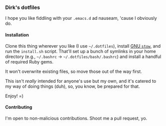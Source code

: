 ### Dirk's dotfiles

I hope you like fiddling with your `.emacs.d` ad nauseam, 'cause I obviously do.

#### Installation

Clone this thing wherever you like (I use `~/.dotfiles`), install [GNU
`stow`][], and run the `install.sh` script. That'll set up a bunch of symlinks
in your home directory (e.g., `~/.bashrc` → `~/.dotfiles/bash/.bashrc`) and
install a handful of required Ruby gems.

[GNU `stow`]: https://www.gnu.org/software/stow/

It won't overwrite existing files, so move those out of the way first.

This isn't *really* intended for anyone's use but my own, and it's catered to my
way of doing things (duh), so, you know, be prepared for that.

Enjoy! =)

#### Contributing

I'm open to non-malicious contributions. Shoot me a pull request, yo.
